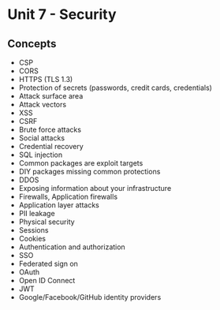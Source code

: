 # Unit 7 - Security

## Concepts

- CSP
- CORS
- HTTPS (TLS 1.3)
- Protection of secrets (passwords, credit cards, credentials)
- Attack surface area
- Attack vectors
- XSS
- CSRF
- Brute force attacks
- Social attacks
- Credential recovery
- SQL injection
- Common packages are exploit targets
- DIY packages missing common protections
- DDOS
- Exposing information about your infrastructure
- Firewalls, Application firewalls
- Application layer attacks
- PII leakage
- Physical security
- Sessions
- Cookies
- Authentication and authorization
- SSO
- Federated sign on
- OAuth
- Open ID Connect
- JWT
- Google/Facebook/GitHub identity providers
